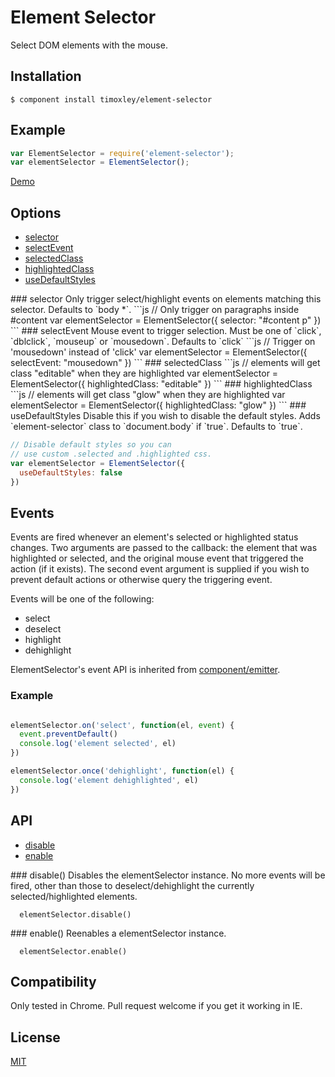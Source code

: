 # Element Selector

  Select DOM elements with the mouse.

## Installation

```
$ component install timoxley/element-selector
```

## Example

```js
var ElementSelector = require('element-selector');
var elementSelector = ElementSelector();

```

[Demo](http://timoxley.github.com/element-selector/examples/)

## Options
  - [selector](#selector)
  - [selectEvent](#selectEvent)
  - [selectedClass](#selectedClass)
  - [highlightedClass](#highlightedClass)
  - [useDefaultStyles](#useDefaultStyles)

<a name="selector" />
### selector
Only trigger select/highlight events on elements matching this selector.
Defaults to `body *`.
```js
// Only trigger on paragraphs inside #content
var elementSelector = ElementSelector({
  selector: "#content p"
})
```

<a name="selectEvent" />
### selectEvent
Mouse event to trigger selection. Must be one of `click`, `dblclick`,
`mouseup` or `mousedown`. Defaults to `click`
```js
// Trigger on 'mousedown' instead of 'click'
var elementSelector = ElementSelector({
  selectEvent: "mousedown"
})
```

<a name="selectedClass" />
### selectedClass
```js
// elements will get class "editable" when they are highlighted
var elementSelector = ElementSelector({
  highlightedClass: "editable"
})
```

<a name="highlightedClass" />
### highlightedClass
```js
// elements will get class "glow" when they are highlighted
var elementSelector = ElementSelector({
  highlightedClass: "glow"
})
```

<a name="useDefaultStyles" />
### useDefaultStyles
Disable this if you wish to disable the default styles.
Adds `element-selector` class to `document.body` if `true`.
Defaults to `true`.

```js
// Disable default styles so you can
// use custom .selected and .highlighted css.
var elementSelector = ElementSelector({
  useDefaultStyles: false
})
```

## Events

Events are fired whenever an element's selected or highlighted status
changes. Two arguments are passed to the callback: the element that was highlighted
or selected, and the original mouse event that triggered the action (if
it exists). The second event argument is supplied if you wish to
prevent default actions or otherwise query the triggering event.

Events will be one of the following:

  - select
  - deselect
  - highlight
  - dehighlight


ElementSelector's event API is inherited from
[component/emitter](https://github.com/component/emitter).

### Example

```js

elementSelector.on('select', function(el, event) {
  event.preventDefault()
  console.log('element selected', el)
})

elementSelector.once('dehighlight', function(el) {
  console.log('element dehighlighted', el)
})

```

## API

  - [disable](#disable)
  - [enable](#enable)

<a name="disable" />
### disable()
Disables the elementSelector instance. No more events will be fired, other
than those to deselect/dehighlight the currently selected/highlighted
elements.

```
  elementSelector.disable()
```

<a name="enable" />
### enable()
Reenables a elementSelector instance.

```
  elementSelector.enable()
```

## Compatibility

  Only tested in Chrome. Pull request welcome if you get it working in IE.


## License

[MIT](http://opensource.org/licenses/mit-license.php)
